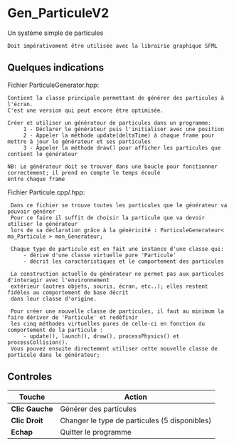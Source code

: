 # Gen_ParticuleV2

  Un système simple de particules
  
    Doit impérativement être utilisée avec la librairie graphique SFML

## Quelques indications

  Fichier ParticuleGenerator.hpp:
  
    Contient la classe principale permettant de générer des particules à l'écran.
    C'est une version qui peut encore être optimisée.

    Créer et utiliser un générateur de particules dans un programme:
         1 - Déclarer le générateur puis l'initialiser avec une position
         2 - Appeler la méthode update(deltaTime) à chaque frame pour mettre à jour le générateur et ses particules
         3 - Appeler la méthode draw() pour afficher les particules que contient le générateur

    NB: Le générateur doit se trouver dans une boucle pour fonctionner correctement; il prend en compte le temps écoulé
    entre chaque frame
    
  Fichier Particule.cpp/.hpp:
  
     Dans ce fichier se trouve toutes les particules que le générateur va pouvoir générer
     Pour ce faire il suffit de choisir la particule que va devoir utiliser le générateur
     lors de sa déclaration grâce à la généricité : ParticuleGenerateur< ma_Particule > mon_Generateur;

     Chaque type de particule est en fait une instance d'une classe qui: 
         - dérive d'une classe virtuelle pure 'Particule'
         - décrit les caractéristiques et le comportement des particules

     La construction actuelle du générateur ne permet pas aux particules d'interagir avec l'environnement
     extérieur (autres objets, souris, écran, etc..); elles restent fidèles au comportement de base décrit
     dans leur classe d'origine.

     Pour créer une nouvelle classe de particules, il faut au minimum la faire dériver de 'Particule' et redéfinir
     les cinq méthodes virtuelles pures de celle-ci en fonction du comportement de la particule : 
         - update(), launch(), draw(), processPhysics() et processCollision().
     Vous pouvez ensuite directement utiliser cette nouvelle classe de particule dans le générateur;

## Controles 
|**Touche** | **Action**|
| ------ | ------ |
|**Clic Gauche**| Générer des particules|
|**Clic Droit** | Changer le type de particules (5 disponibles)|
|**Echap**| Quitter le programme |
